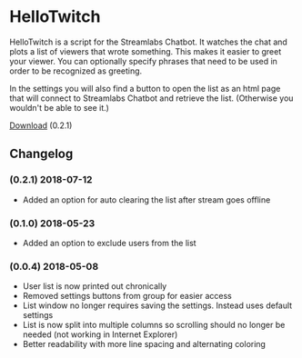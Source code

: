 # HelloTwitch

HelloTwitch is a script for the Streamlabs Chatbot. It watches the chat and plots a list of viewers that wrote something.
This makes it easier to greet your viewer. You can optionally specify phrases that need to be used in order to be recognized as greeting.

In the settings you will also find a button to open the list as an html page that will connect to Streamlabs Chatbot and retrieve the list. (Otherwise you wouldn't be able to see it.)

[Download](https://github.com/PakL/HelloTwitch/archive/v0.2.1.zip) (0.2.1)

## Changelog

### (0.2.1) 2018-07-12
* Added an option for auto clearing the list after stream goes offline

### (0.1.0) 2018-05-23
* Added an option to exclude users from the list

### (0.0.4) 2018-05-08
* User list is now printed out chronically
* Removed settings buttons from group for easier access
* List window no longer requires saving the settings. Instead uses default settings
* List is now split into multiple columns so scrolling should no longer be needed (not working in Internet Explorer)
* Better readability with more line spacing and alternating coloring